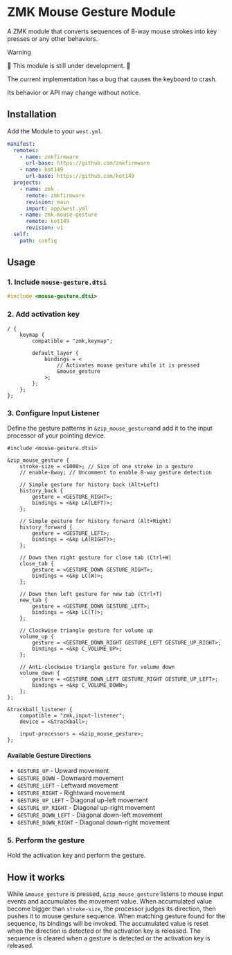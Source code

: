 # ZMK Mouse Gesture Module

A ZMK module that converts sequences of 8-way mouse strokes into key presses or any other behaviors.

> [!warning]
> 🚧 This module is still under development. 🚧
>
> The current implementation has a bug that causes the keyboard to crash.
>
> Its behavior or API may change without notice.

## Installation

Add the Module to your `west.yml`.

```yml
manifest:
  remotes:
    - name: zmkfirmware
      url-base: https://github.com/zmkfirmware
    - name: kot149
      url-base: https://github.com/kot149
  projects:
    - name: zmk
      remote: zmkfirmware
      revision: main
      import: app/west.yml
    - name: zmk-mouse-gesture
      remote: kot149
      revision: v1
  self:
    path: config
```

## Usage

### 1. Include `mouse-gesture.dtsi`

```c
#include <mouse-gesture.dtsi>
```

### 2. Add activation key

```dts
/ {
    keymap {
        compatible = "zmk,keymap";

        default_layer {
            bindings = <
                // Activates mouse gesture while it is pressed
                &mouse_gesture
            >;
        };
    };
};
```

### 3. Configure Input Listener

Define the gesture patterns in `&zip_mouse_gesture`and add it to the input processor of your pointing device.

```dts
#include <mouse-gesture.dtsi>

&zip_mouse_gesture {
    stroke-size = <1000>; // Size of one stroke in a gesture
    // enable-8way; // Uncomment to enable 8-way gesture detection

    // Simple gesture for history back (Alt+Left)
    history_back {
        gesture = <GESTURE_RIGHT>;
        bindings = <&kp LA(LEFT)>;
    };

    // Simple gesture for history forward (Alt+Right)
    history_forward {
        gesture = <GESTURE_LEFT>;
        bindings = <&kp LA(RIGHT)>;
    };

    // Down then right gesture for close tab (Ctrl+W)
    close_tab {
        gesture = <GESTURE_DOWN GESTURE_RIGHT>;
        bindings = <&kp LC(W)>;
    };

    // Down then left gesture for new tab (Ctrl+T)
    new_tab {
        gesture = <GESTURE_DOWN GESTURE_LEFT>;
        bindings = <&kp LC(T)>;
    };

    // Clockwise triangle gesture for volume up
    volume_up {
        gesture = <GESTURE_DOWN_RIGHT GESTURE_LEFT GESTURE_UP_RIGHT>;
        bindings = <&kp C_VOLUME_UP>;
    };

    // Anti-clockwise triangle gesture for volume down
    volume_down {
        gesture = <GESTURE_DOWN_LEFT GESTURE_RIGHT GESTURE_UP_LEFT>;
        bindings = <&kp C_VOLUME_DOWN>;
    };
};

&trackball_listener {
    compatible = "zmk,input-listener";
    device = <&trackball>;

    input-processors = <&zip_mouse_gesture>;
};
```

#### Available Gesture Directions

- `GESTURE_UP` - Upward movement
- `GESTURE_DOWN` - Downward movement
- `GESTURE_LEFT` - Leftward movement
- `GESTURE_RIGHT` - Rightward movement
- `GESTURE_UP_LEFT` - Diagonal up-left movement
- `GESTURE_UP_RIGHT` - Diagonal up-right movement
- `GESTURE_DOWN_LEFT` - Diagonal down-left movement
- `GESTURE_DOWN_RIGHT` - Diagonal down-right movement

### 5. Perform the gesture

Hold the activation key and perform the gesture.

## How it works

While `&mouse_gesture` is pressed, `&zip_mouse_gesture` listens to mouse input events and accumulates the movement value.
When accumulated value become bigger than `stroke-size`, the processor judges its direction, then pushes it to mouse gesture sequence.
When matching gesture found for the sequence, its bindings will be invoked.
The accumulated value is reset when the direction is detected or the activation key is released.
The sequence is cleared when a gesture is detected or the activation key is released.
